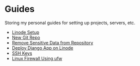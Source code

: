 Guides
======

Storing my personal guides for setting up projects, servers, etc.

* [Linode Setup](files/linode_setup.md)
* [New Git Repo](files/new_git_repo.md)
* [Remove Sensitive Data from Repository](files/remove_sens_data_github_hist.md)
* [Deploy Django App on Linode](files/deploy_django.linode.md)
* [SSH Keys](files/ssh_keys.md)
* [Linux Firewall Using ufw](files/ufw.md)
